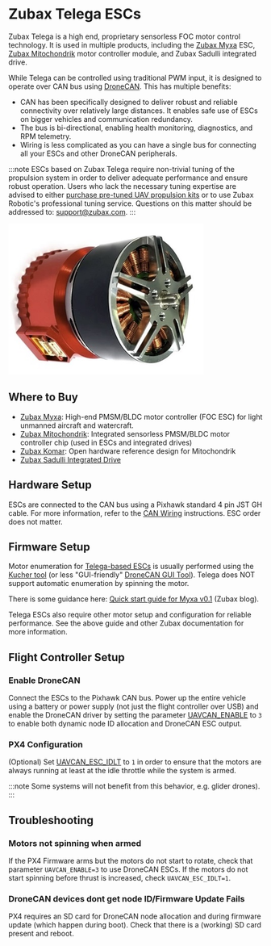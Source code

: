 # Zubax Telega ESCs

Zubax Telega is a high end, proprietary sensorless FOC motor control technology.
It is used in multiple products, including the [Zubax Myxa](https://zubax.com/products/myxa) ESC, [Zubax Mitochondrik](https://zubax.com/products/mitochondrik) motor controller module, and Zubax Sadulli integrated drive.

While Telega can be controlled using traditional PWM input, it is designed to operate over CAN bus using [DroneCAN](README.md).
This has multiple benefits:

- CAN has been specifically designed to deliver robust and reliable connectivity over relatively large distances.
  It enables safe use of ESCs on bigger vehicles and communication redundancy.
- The bus is bi-directional, enabling health monitoring, diagnostics, and RPM telemetry.
- Wiring is less complicated as you can have a single bus for connecting all your ESCs and other DroneCAN peripherals.

:::note
ESCs based on Zubax Telega  require non-trivial tuning of the propulsion system in order to deliver adequate performance and ensure robust operation.
Users who lack the necessary tuning expertise are advised to either [purchase pre-tuned UAV propulsion kits](https://zubax.com/products/uav_propulsion_kits) or to use Zubax Robotic's professional tuning service.
Questions on this matter should be addressed to: [support@zubax.com](mailto:support@zubax.com).
:::

![Sadulli - Top](../../assets/peripherals/esc_usavcan_zubax_sadulli/sadulli_top.jpg)

## Where to Buy

- [Zubax Myxa](https://zubax.com/products/myxa): High-end PMSM/BLDC motor controller (FOC ESC) for light unmanned aircraft and watercraft.
- [Zubax Mitochondrik](https://zubax.com/products/mitochondrik): Integrated sensorless PMSM/BLDC motor controller chip (used in ESCs and integrated drives)
- [Zubax Komar](https://shop.zubax.com/products/komar-motor-controller-open-hardware-reference-design-for-mitochondrik?variant=32931555868771): Open hardware reference design for Mitochondrik
- [Zubax Sadulli Integrated Drive](https://shop.zubax.com/collections/integrated-drives/products/sadulli-integrated-drive-open-hardware-reference-design-for-mitochondrik?variant=27740841181283)

## Hardware Setup

ESCs are connected to the CAN bus using a Pixhawk standard 4 pin JST GH cable.
For more information, refer to the [CAN Wiring](../can/README.md#wiring) instructions. ESC order does not matter.

## Firmware Setup

Motor enumeration for [Telega-based ESCs](https://zubax.com/products/telega) is usually performed using the [Kucher tool](https://files.zubax.com/products/com.zubax.kucher/) (or less "GUI-friendly" [DroneCAN GUI Tool](https://dronecan.github.io/GUI_Tool/Overview/)).
Telega does NOT support automatic enumeration by spinning the motor.

There is some guidance here: [Quick start guide for Myxa v0.1](https://forum.zubax.com/t/quick-start-guide-for-myxa-v0-1/911) (Zubax blog).

Telega ESCs also require other motor setup and configuration for reliable performance. See the above guide and other Zubax documentation for more information.

## Flight Controller Setup

### Enable DroneCAN

Connect the ESCs to the Pixhawk CAN bus. Power up the entire vehicle using a battery or power supply (not just the flight controller over USB) and enable the DroneCAN driver by setting the parameter [UAVCAN_ENABLE](../advanced_config/parameter_reference.md#UAVCAN_ENABLE) to `3` to enable both dynamic node ID allocation and DroneCAN ESC output.

### PX4 Configuration

(Optional) Set [UAVCAN_ESC_IDLT](../advanced_config/parameter_reference.md#UAVCAN_ESC_IDLT) to `1` in order to ensure that the motors are always running at least at the idle throttle while the system is armed.

:::note
Some systems will not benefit from this behavior, e.g. glider drones).
:::

## Troubleshooting

### Motors not spinning when armed

If the PX4 Firmware arms but the motors do not start to rotate, check that parameter `UAVCAN_ENABLE=3` to use DroneCAN ESCs.
If the motors do not start spinning before thrust is increased, check `UAVCAN_ESC_IDLT=1`.

### DroneCAN devices dont get node ID/Firmware Update Fails

PX4 requires an SD card for DroneCAN node allocation and during firmware update (which happen during boot).
Check that there is a (working) SD card present and reboot.
